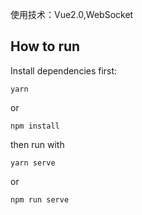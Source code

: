使用技术：Vue2.0,WebSocket

## How to run

Install dependencies first:
```
yarn
```
or
```
npm install
```
then run with
```
yarn serve
```
or
```
npm run serve
```
